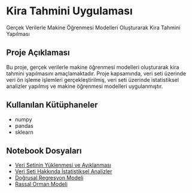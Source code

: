 # Kira Tahmini Uygulaması
Gerçek Verilerle Makine Öğrenmesi Modelleri Oluşturarak Kira Tahmini Yapılması

## Proje Açıklaması
Bu proje, gerçek verilerle makine öğrenmesi modelleri oluşturarak kira tahmini yapılmasını amaçlamaktadır. Proje kapsamında, veri seti üzerinde veri ön işleme işlemleri gerçekleştirilmiş, veri seti üzerinde istatistiksel analizler yapılmış ve makine öğrenmesi modelleri uygulanmıştır.

## Kullanılan Kütüphaneler
- numpy
- pandas
- sklearn

## Notebook Dosyaları
- [Veri Setinin Yüklenmesi ve Ayıklanması](veri_ayıkla.ipynb)
- [Veri Seti Hakkında İstatistiksel Analizler](istatistiksel_inceleme.ipynb)
- [Doğrusal Regresyon Modeli](regresyon.ipynb)
- [Rassal Orman Modeli](sınıflandırma.ipynb)

